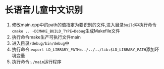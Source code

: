 # 长语音儿童中文识别
1. 修改main.cpp中的path的值指定为要识别的文件,进入目录`build`中执行命令`cmake .. -DCMAKE_BUILD_TYPE=Debug`生成Makefile文件
2. 执行命令make生产可执行文件main
3. 进入目录`/debug/bin/debug`中
4. 执行命令:`export LD_LIBRARY_PATH=../../../lib:$LD_LIBRARY_PATH`添加环境变量
5. 执行命令:`./main`运行程序